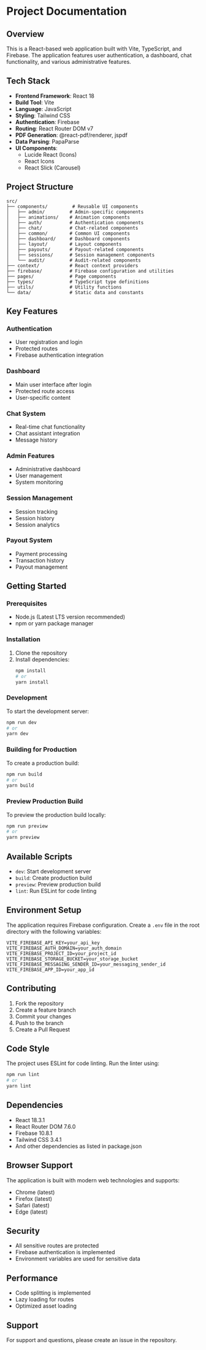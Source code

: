 # Project Documentation

## Overview

This is a React-based web application built with Vite, TypeScript, and Firebase. The application features user authentication, a dashboard, chat functionality, and various administrative features.

## Tech Stack

- **Frontend Framework**: React 18
- **Build Tool**: Vite
- **Language**: JavaScript
- **Styling**: Tailwind CSS
- **Authentication**: Firebase
- **Routing**: React Router DOM v7
- **PDF Generation**: @react-pdf/renderer, jspdf
- **Data Parsing**: PapaParse
- **UI Components**:
  - Lucide React (Icons)
  - React Icons
  - React Slick (Carousel)

## Project Structure

```
src/
├── components/         # Reusable UI components
│   ├── admin/         # Admin-specific components
│   ├── animations/    # Animation components
│   ├── auth/          # Authentication components
│   ├── chat/          # Chat-related components
│   ├── common/        # Common UI components
│   ├── dashboard/     # Dashboard components
│   ├── layout/        # Layout components
│   ├── payouts/       # Payout-related components
│   ├── sessions/      # Session management components
│   └── audit/         # Audit-related components
├── context/           # React context providers
├── firebase/          # Firebase configuration and utilities
├── pages/             # Page components
├── types/             # TypeScript type definitions
├── utils/             # Utility functions
└── data/              # Static data and constants
```

## Key Features

### Authentication

- User registration and login
- Protected routes
- Firebase authentication integration

### Dashboard

- Main user interface after login
- Protected route access
- User-specific content

### Chat System

- Real-time chat functionality
- Chat assistant integration
- Message history

### Admin Features

- Administrative dashboard
- User management
- System monitoring

### Session Management

- Session tracking
- Session history
- Session analytics

### Payout System

- Payment processing
- Transaction history
- Payout management

## Getting Started

### Prerequisites

- Node.js (Latest LTS version recommended)
- npm or yarn package manager

### Installation

1. Clone the repository
2. Install dependencies:
   ```bash
   npm install
   # or
   yarn install
   ```

### Development

To start the development server:

```bash
npm run dev
# or
yarn dev
```

### Building for Production

To create a production build:

```bash
npm run build
# or
yarn build
```

### Preview Production Build

To preview the production build locally:

```bash
npm run preview
# or
yarn preview
```

## Available Scripts

- `dev`: Start development server
- `build`: Create production build
- `preview`: Preview production build
- `lint`: Run ESLint for code linting

## Environment Setup

The application requires Firebase configuration. Create a `.env` file in the root directory with the following variables:

```
VITE_FIREBASE_API_KEY=your_api_key
VITE_FIREBASE_AUTH_DOMAIN=your_auth_domain
VITE_FIREBASE_PROJECT_ID=your_project_id
VITE_FIREBASE_STORAGE_BUCKET=your_storage_bucket
VITE_FIREBASE_MESSAGING_SENDER_ID=your_messaging_sender_id
VITE_FIREBASE_APP_ID=your_app_id
```

## Contributing

1. Fork the repository
2. Create a feature branch
3. Commit your changes
4. Push to the branch
5. Create a Pull Request

## Code Style

The project uses ESLint for code linting. Run the linter using:

```bash
npm run lint
# or
yarn lint
```

## Dependencies

- React 18.3.1
- React Router DOM 7.6.0
- Firebase 10.8.1
- Tailwind CSS 3.4.1
- And other dependencies as listed in package.json

## Browser Support

The application is built with modern web technologies and supports:

- Chrome (latest)
- Firefox (latest)
- Safari (latest)
- Edge (latest)

## Security

- All sensitive routes are protected
- Firebase authentication is implemented
- Environment variables are used for sensitive data

## Performance

- Code splitting is implemented
- Lazy loading for routes
- Optimized asset loading

## Support

For support and questions, please create an issue in the repository.
